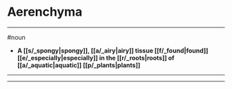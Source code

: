 # Aerenchyma
---
#noun
- **A [[s/_spongy|spongy]], [[a/_airy|airy]] tissue [[f/_found|found]] [[e/_especially|especially]] in the [[r/_roots|roots]] of [[a/_aquatic|aquatic]] [[p/_plants|plants]]**
---
---
